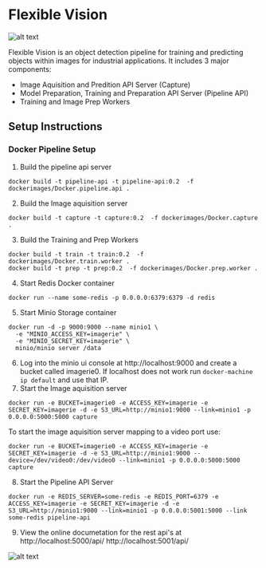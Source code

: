 # Flexible Vision
![alt text](https://github.com/flexiblevision/svbackend/raw/master/githubui/svlogo.jpg "Flexible Vision Logo")

Flexible Vision is an object detection pipeline for training and predicting objects within images for industrial applications. It includes 3 major components:
* Image Aquisition and Predition API Server (Capture)
* Model Preparation, Training and Preparation API Server (Pipeline API)
* Training and Image Prep Workers

## Setup Instructions

### Docker Pipeline Setup

1. Build the pipeline api server
```console
docker build -t pipeline-api -t pipeline-api:0.2  -f dockerimages/Docker.pipeline.api .
```

2. Build the Image aquisition server
```console
docker build -t capture -t capture:0.2  -f dockerimages/Docker.capture .
```
3. Build the Training and Prep Workers
```console
docker build -t train -t train:0.2  -f dockerimages/Docker.train.worker .
docker build -t prep -t prep:0.2  -f dockerimages/Docker.prep.worker .
```
4. Start Redis Docker container
```console
docker run --name some-redis -p 0.0.0.0:6379:6379 -d redis
```
5. Start Minio Storage container
```console
docker run -d -p 9000:9000 --name minio1 \
  -e "MINIO_ACCESS_KEY=imagerie" \
  -e "MINIO_SECRET_KEY=imagerie" \
  minio/minio server /data
```

6. Log into the minio ui console at http://localhost:9000 and create a bucket called imagerie0. If localhost does not work run `docker-machine ip default` and use that IP.
7. Start the Image aquisition server
```console
docker run -e BUCKET=imagerie0 -e ACCESS_KEY=imagerie -e SECRET_KEY=imagerie -d -e S3_URL=http://minio1:9000 --link=minio1 -p 0.0.0.0:5000:5000 capture
```
To start the image aquisition server mapping to a video port use:
```console
docker run -e BUCKET=imagerie0 -e ACCESS_KEY=imagerie -e SECRET_KEY=imagerie -d -e S3_URL=http://minio1:9000 --device=/dev/video0:/dev/video0 --link=minio1 -p 0.0.0.0:5000:5000 capture
```
8. Start the Pipeline API Server
```console
docker run -e REDIS_SERVER=some-redis -e REDIS_PORT=6379 -e ACCESS_KEY=imagerie -e SECRET_KEY=imagerie -d -e S3_URL=http://minio1:9000 --link=minio1 -p 0.0.0.0:5001:5000 --link some-redis pipeline-api
```
9. View the online documetation for the rest api's at
http://localhost:5000/api/
http://localhost:5001/api/

![alt text](https://github.com/flexiblevision/svbackend/raw/master/githubui/screenshotapi.png "Logo Title Text 1")
